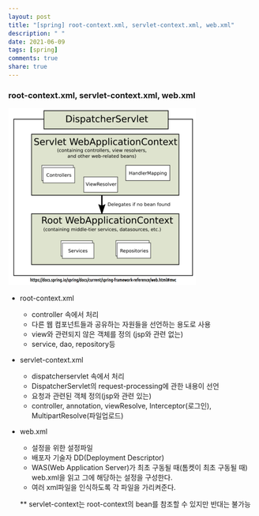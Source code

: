 ```yaml
---
layout: post
title: "[spring] root-context.xml, servlet-context.xml, web.xml"
description: " "
date: 2021-06-09
tags: [spring]
comments: true
share: true
---
```


### root-context.xml, servlet-context.xml, web.xml

<img src="./image/xml.PNG" style="zoom: 50%;" />

* root-context.xml 

  * controller 속에서 처리
  * 다른 웹 컴포넌트들과 공유하는 자원들을 선언하는 용도로 사용
  * view와 관련되지 않은 객체를 정의 (jsp와 관련 없는)
  * service, dao, repository등

* servlet-context.xml 

  * dispatcherservlet 속에서 처리
  *  DispatcherServlet의 request-processing에 관한 내용이 선언
  * 요청과 관련된 객체 정의(jsp와 관련 있는)
  * controller, annotation, viewResolve, Interceptor(로그인), MultipartResolve(파일업로드)

* web.xml

  * 설정을 위한 설정파일
  * 배포자 기술자 DD(Deployment Descriptor)
  * WAS(Web Application Server)가 최초 구동될 때(톰켓이 최초 구동될 때) web.xml을 읽고 그에 해당하는 설정을 구성한다.
  * 여러 xml파일을 인식하도록 각 파일을 가리켜준다.

  

  ** servlet-context는 root-context의 bean를 참조할 수 있지만 반대는 불가능





